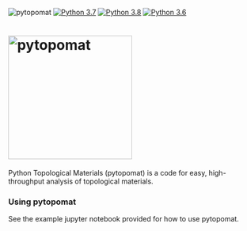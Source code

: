 ![pytopomat](https://github.com/ncfrey/pytopomat/workflows/pytopomat/badge.svg)
[![Python 3.7](https://img.shields.io/badge/python-3.7-blue.svg)](https://www.python.org/downloads/release/python-370/)
[![Python 3.8](https://img.shields.io/badge/python-3.8-blue.svg)](https://www.python.org/downloads/release/python-380/)
[![Python 3.6](https://img.shields.io/badge/python-3.9-blue.svg)](https://www.python.org/downloads/release/python-390/)

# <img alt="pytopomat" src="pytopomat_logo.png" width="250">

Python Topological Materials (pytopomat) is a code for easy, high-throughput analysis of topological materials.

### Using pytopomat

See the example jupyter notebook provided for how to use pytopomat.
